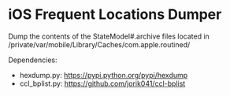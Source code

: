 # iOS Frequent Locations Dumper
Dump the contents of the StateModel#.archive files located in /private/var/mobile/Library/Caches/com.apple.routined/

Dependencies:      
* hexdump.py: https://pypi.python.org/pypi/hexdump    * ccl_bplist.py: https://github.com/jorik041/ccl-bplist 

